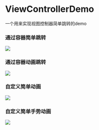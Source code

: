 # ViewControllerDemo

一个用来实现视图控制器简单跳转的demo

### 通过容器简单跳转
![](https://s1.ax1x.com/2017/10/13/8vVmV.md.gif)

### 通过容器动画跳转
![](https://s1.ax1x.com/2017/10/13/8vZwT.gif)

### 自定义简单动画
![](https://s1.ax1x.com/2017/10/13/8veTU.gif)

### 自定义简单手势动画
![](https://s1.ax1x.com/2017/10/13/8vnkF.gif)


